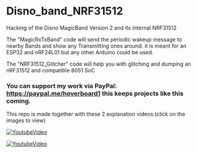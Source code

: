 # Disno_band_NRF31512
Hacking of the Disno MagicBand Version 2 and its internal NRF31512

The "MagicRxTxBand" code will send the periodic wakeup message to nearby Bands and show any Transmitting ones around.
it is meant for an ESP32 and nRF24L01 but any other Arduino could be used.

The "NRF31512_Glitcher" code will help you with glitching and dumping an nRF31512 and compatible 8051 SoC


### You can support my work via PayPal: https://paypal.me/hoverboard1 this keeps projects like this coming.


This repo is made together with these 2 explanation videos:(click on the images to view)

[![YoutubeVideo](https://img.youtube.com/vi/C-UCr9mJ9bY/0.jpg)](https://youtu.be/C-UCr9mJ9bY)


[![YoutubeVideo](https://img.youtube.com/vi/i91RUKcc3ew/0.jpg)](https://youtu.be/i91RUKcc3ew)

